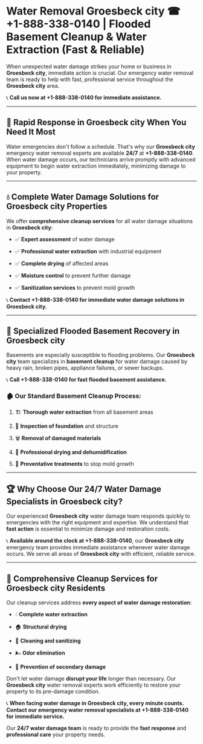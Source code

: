 # Water Removal Groesbeck city ☎ +1-888-338-0140 | Flooded Basement Cleanup & Water Extraction (Fast & Reliable)

When unexpected water damage strikes your home or business in **Groesbeck city**, immediate action is crucial. Our emergency water removal team is ready to help with fast, professional service throughout the **Groesbeck city** area. 

📞 **Call us now at +1-888-338-0140 for immediate assistance.**
---
## 🚀 Rapid Response in Groesbeck city When You Need It Most
Water emergencies don't follow a schedule. That's why our **Groesbeck city** emergency water removal experts are available **24/7** at **+1-888-338-0140**. When water damage occurs, our technicians arrive promptly with advanced equipment to begin water extraction immediately, minimizing damage to your property.
---
## 💧 Complete Water Damage Solutions for Groesbeck city Properties
We offer **comprehensive cleanup services** for all water damage situations in **Groesbeck city**:
- ✅ **Expert assessment** of water damage  
- ✅ **Professional water extraction** with industrial equipment  
- ✅ **Complete drying** of affected areas  
- ✅ **Moisture control** to prevent further damage  
- ✅ **Sanitization services** to prevent mold growth  
📞 **Contact +1-888-338-0140 for immediate water damage solutions in Groesbeck city.**
---
## 🌊 Specialized Flooded Basement Recovery in Groesbeck city
Basements are especially susceptible to flooding problems. Our **Groesbeck city** team specializes in **basement cleanup** for water damage caused by heavy rain, broken pipes, appliance failures, or sewer backups. 
📞 **Call +1-888-338-0140 for fast flooded basement assistance.**
### 🏚️ Our Standard Basement Cleanup Process:
1. 🏗️ **Thorough water extraction** from all basement areas  
2. 🔎 **Inspection of foundation** and structure  
3. 🗑️ **Removal of damaged materials**  
4. 💨 **Professional drying and dehumidification**  
5. 🚫 **Preventative treatments** to stop mold growth  
---
## 🏆 Why Choose Our 24/7 Water Damage Specialists in Groesbeck city?
Our experienced **Groesbeck city** water damage team responds quickly to emergencies with the right equipment and expertise. We understand that **fast action** is essential to minimize damage and restoration costs.
📞 **Available around the clock at +1-888-338-0140**, our **Groesbeck city** emergency team provides immediate assistance whenever water damage occurs. We serve all areas of **Groesbeck city** with efficient, reliable service.
---
## 🧹 Comprehensive Cleanup Services for Groesbeck city Residents
Our cleanup services address **every aspect of water damage restoration**:
- 💧 **Complete water extraction**  
- 🏠 **Structural drying**  
- 🧼 **Cleaning and sanitizing**  
- 🌬️ **Odor elimination**  
- 🚫 **Prevention of secondary damage**  
Don't let water damage **disrupt your life** longer than necessary. Our **Groesbeck city** water removal experts work efficiently to restore your property to its pre-damage condition.
📞 **When facing water damage in Groesbeck city, every minute counts. Contact our emergency water removal specialists at +1-888-338-0140 for immediate service.**
Our **24/7 water damage team** is ready to provide the **fast response** and **professional care** your property needs.
